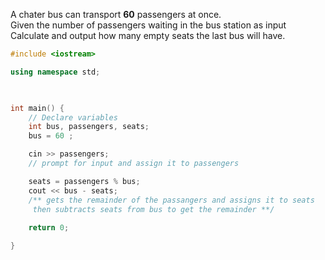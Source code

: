 

  
A chater bus can transport **60** passengers at once.  
Given the number of passengers waiting in the bus station as input
Calculate and output how many empty seats the last bus will have.







```C++
#include <iostream>

using namespace std;

  

int main() {
	// Declare variables
	int bus, passengers, seats;
	bus = 60 ;

	cin >> passengers;
	// prompt for input and assign it to passengers

	seats = passengers % bus;
	cout << bus - seats;
	/** gets the remainder of the passangers and assigns it to seats
	 then subtracts seats from bus to get the remainder **/
	
	return 0;

}

```